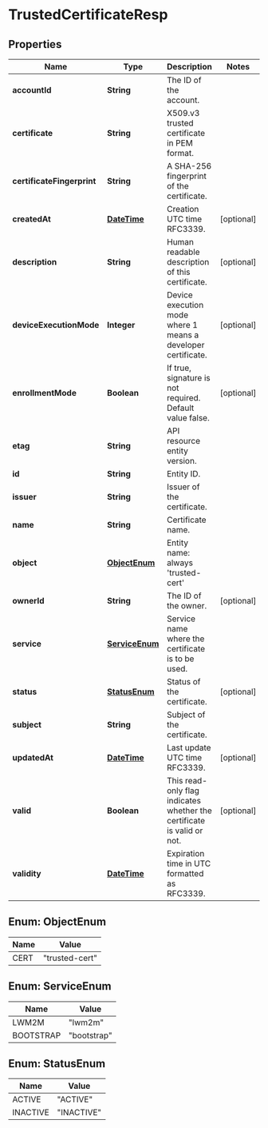 
# TrustedCertificateResp

## Properties
Name | Type | Description | Notes
------------ | ------------- | ------------- | -------------
**accountId** | **String** | The ID of the account. | 
**certificate** | **String** | X509.v3 trusted certificate in PEM format. | 
**certificateFingerprint** | **String** | A SHA-256 fingerprint of the certificate. | 
**createdAt** | [**DateTime**](DateTime.md) | Creation UTC time RFC3339. |  [optional]
**description** | **String** | Human readable description of this certificate. |  [optional]
**deviceExecutionMode** | **Integer** | Device execution mode where 1 means a developer certificate. |  [optional]
**enrollmentMode** | **Boolean** | If true, signature is not required. Default value false. |  [optional]
**etag** | **String** | API resource entity version. | 
**id** | **String** | Entity ID. | 
**issuer** | **String** | Issuer of the certificate. | 
**name** | **String** | Certificate name. | 
**object** | [**ObjectEnum**](#ObjectEnum) | Entity name: always &#39;trusted-cert&#39; | 
**ownerId** | **String** | The ID of the owner. |  [optional]
**service** | [**ServiceEnum**](#ServiceEnum) | Service name where the certificate is to be used. | 
**status** | [**StatusEnum**](#StatusEnum) | Status of the certificate. |  [optional]
**subject** | **String** | Subject of the certificate. | 
**updatedAt** | [**DateTime**](DateTime.md) | Last update UTC time RFC3339. |  [optional]
**valid** | **Boolean** | This read-only flag indicates whether the certificate is valid or not. |  [optional]
**validity** | [**DateTime**](DateTime.md) | Expiration time in UTC formatted as RFC3339. | 


<a name="ObjectEnum"></a>
## Enum: ObjectEnum
Name | Value
---- | -----
CERT | &quot;trusted-cert&quot;


<a name="ServiceEnum"></a>
## Enum: ServiceEnum
Name | Value
---- | -----
LWM2M | &quot;lwm2m&quot;
BOOTSTRAP | &quot;bootstrap&quot;


<a name="StatusEnum"></a>
## Enum: StatusEnum
Name | Value
---- | -----
ACTIVE | &quot;ACTIVE&quot;
INACTIVE | &quot;INACTIVE&quot;



